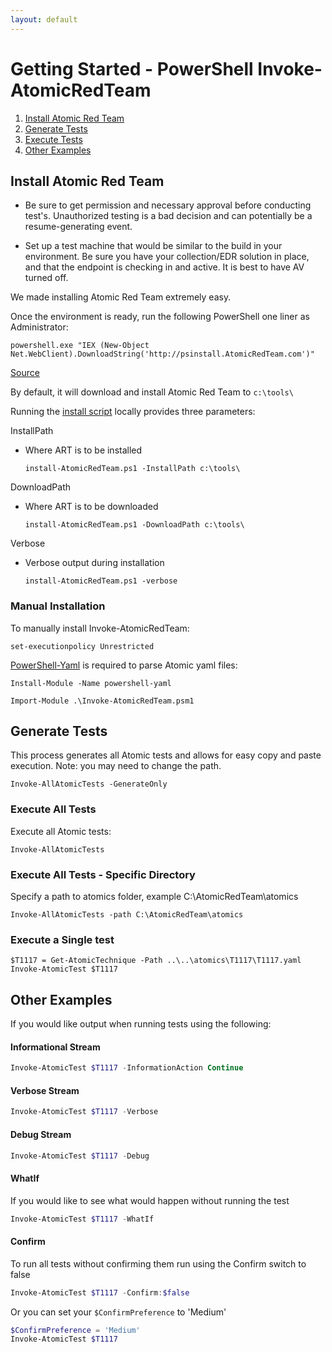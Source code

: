 ```yaml
---
layout: default
---
```


# Getting Started - PowerShell Invoke-AtomicRedTeam

1. [Install Atomic Red Team](#install-atomic-red-team)
2. [Generate Tests](#generate-tests)
3. [Execute Tests](#execute-tests)
4. [Other Examples](#Other-Examples)   

## Install Atomic Red Team

* Be sure to get permission and necessary approval before conducting test's. Unauthorized testing is a bad decision
and can potentially be a resume-generating event.

* Set up a test machine that would be similar to the build in your environment. Be sure you have your collection/EDR
solution in place, and that the endpoint is checking in and active. It is best to have AV turned off.

We made installing Atomic Red Team extremely easy.

Once the environment is ready, run the following PowerShell one liner as Administrator:

`powershell.exe "IEX (New-Object Net.WebClient).DownloadString('http://psinstall.AtomicRedTeam.com')"`

[Source](https://raw.githubusercontent.com/cvt111/atomic-red-team/master/execution-frameworks/Invoke-AtomicRedTeam/install-AtomicRedTeam.ps1)

By default, it will download and install Atomic Red Team to `c:\tools\`

Running the [install script](https://raw.githubusercontent.com/cvt111/atomic-red-team/master/execution-frameworks/Invoke-AtomicRedTeam/install-AtomicRedTeam.ps1) locally provides three parameters:

InstallPath
- Where ART is to be installed

    `install-AtomicRedTeam.ps1 -InstallPath c:\tools\`

DownloadPath
- Where ART is to be downloaded

    `install-AtomicRedTeam.ps1 -DownloadPath c:\tools\`

Verbose
- Verbose output during installation

    `install-AtomicRedTeam.ps1 -verbose`

### Manual Installation

To manually install Invoke-AtomicRedTeam:

`set-executionpolicy Unrestricted`

[PowerShell-Yaml](https://github.com/cloudbase/powershell-yaml) is required to parse Atomic yaml files:

`Install-Module -Name powershell-yaml`

`Import-Module .\Invoke-AtomicRedTeam.psm1`

## Generate Tests

This process generates all Atomic tests and allows for easy copy and paste execution.
Note: you may need to change the path.

    Invoke-AllAtomicTests -GenerateOnly

### Execute All Tests

Execute all Atomic tests:

    Invoke-AllAtomicTests

### Execute All Tests - Specific Directory

Specify a path to atomics folder, example C:\AtomicRedTeam\atomics

    Invoke-AllAtomicTests -path C:\AtomicRedTeam\atomics

### Execute a Single test

    $T1117 = Get-AtomicTechnique -Path ..\..\atomics\T1117\T1117.yaml
    Invoke-AtomicTest $T1117

## Other Examples

If you would like output when running tests using the following:

#### Informational Stream

```powershell
Invoke-AtomicTest $T1117 -InformationAction Continue
```

#### Verbose Stream

```powershell
Invoke-AtomicTest $T1117 -Verbose
```

#### Debug Stream

```powershell
Invoke-AtomicTest $T1117 -Debug
```

#### WhatIf

If you would like to see what would happen without running the test

```powershell
Invoke-AtomicTest $T1117 -WhatIf
```

#### Confirm

To run all tests without confirming them run using the Confirm switch to false

```powershell
Invoke-AtomicTest $T1117 -Confirm:$false
```

Or you can set your `$ConfirmPreference` to 'Medium'

```powershell
$ConfirmPreference = 'Medium'
Invoke-AtomicTest $T1117
```
